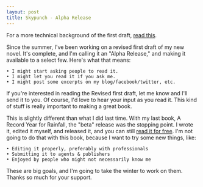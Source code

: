 ```yaml
---
layout: post
title: Skypunch - Alpha Release
---
```


For a more technical background of the first draft, [read this](http://sawyerpaul.com/Skypunch-first-draft/). 

Since the summer, I've been working on a revised first draft of my new novel. It's complete, and I'm calling it an "Alpha Release," and making it available to a select few. Here's what that means: 

	• I might start asking people to read it. 
	• I might let you read it if you ask me. 
	• I might post some excerpts on my blog/facebook/twitter, etc. 

If you're interested in reading the Revised first draft, let me know and I'll send it to you. Of course, I'd love to hear your input as you read it. This kind of stuff is really important to making a great book. 

This is slightly different than what I did last time. With my last book, A Record Year for Rainfall, the "beta" release was the stopping point. I wrote it, edited it myself, and released it, and you can still [read it for free](http://sawyerpaul.com/about/). I'm not going to do that with this book, because I want to try some new things, like: 

	• Editing it properly, preferably with professionals
	• Submitting it to agents & publishers
	• Enjoyed by people who might not necessarily know me 
	
These are big goals, and I'm going to take the winter to work on them. Thanks so much for your support. 
